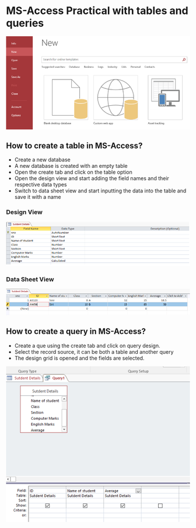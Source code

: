 # MS-Access Practical with tables and queries
![MS-Access new database](/access/new-access.png)
## How to create a table in MS-Access?
- Create a new database
- A new database is created with an empty table
- Open the create tab and click on the table option
- Open the design view and start adding the field names and their respective data types
- Switch to data sheet view and start inputting the data into the table and save it with a name
### Design View
![design view](/access/design-view.png)
### Data Sheet View
![data sheet view](/access/datasheet-view.png)
## How to create a query in MS-Access?
- Create a que using the create tab and click on query design.
- Select the record source, it can be both a table and another query
- The design grid is opened and the fields are selected.


![query-Design](/access/query.png)
